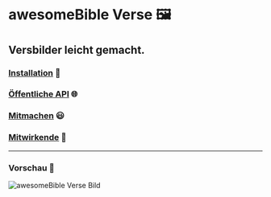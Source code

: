# awesomeBible Verse 🖼️
## Versbilder leicht gemacht.

### [Installation](HOSTING.DE.md) :wrench:
### [Öffentliche API](API.DE.md) :globe_with_meridians:
### [Mitmachen](CONTRIBUTING.md) :smiley:
### [Mitwirkende](CONTRIBUTORS.md) :sparkling_heart:

* * *

### Vorschau :star2:
![awesomeBible Verse Bild](https://verse.awesomebible.de)
